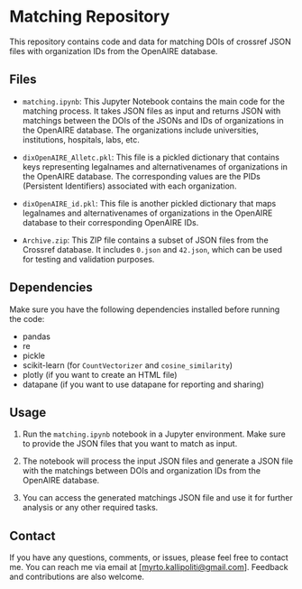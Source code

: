 # Matching Repository

This repository contains code and data for matching DOIs of crossref JSON files with organization IDs from the OpenAIRE database.

## Files

- `matching.ipynb`: This Jupyter Notebook contains the main code for the matching process. It takes JSON files as input and returns JSON with matchings between the DOIs of the JSONs and IDs of organizations in the OpenAIRE database. 
The organizations include universities, institutions, hospitals, labs, etc.

- `dixOpenAIRE_Alletc.pkl`: This file is a pickled dictionary that contains keys representing legalnames and alternativenames of organizations in the OpenAIRE database. 
The corresponding values are the PIDs (Persistent Identifiers) associated with each organization.

- `dixOpenAIRE_id.pkl`: This file is another pickled dictionary that maps legalnames and alternativenames of organizations in the OpenAIRE database to their corresponding OpenAIRE IDs.

- `Archive.zip`: This ZIP file contains a subset of JSON files from the Crossref database. 
It includes `0.json` and `42.json`, which can be used for testing and validation purposes.

## Dependencies

Make sure you have the following dependencies installed before running the code:

- pandas
- re
- pickle
- scikit-learn (for `CountVectorizer` and `cosine_similarity`)
- plotly (if you want to create an HTML file)
- datapane (if you want to use datapane for reporting and sharing)

## Usage

1. Run the `matching.ipynb` notebook in a Jupyter environment. Make sure to provide the JSON files that you want to match as input.

2. The notebook will process the input JSON files and generate a JSON file with the matchings between DOIs and organization IDs from the OpenAIRE database.

3. You can access the generated matchings JSON file and use it for further analysis or any other required tasks.

## Contact

If you have any questions, comments, or issues, please feel free to contact me. You can reach me via email at [myrto.kallipoliti@gmail.com]. Feedback and contributions are also welcome.

